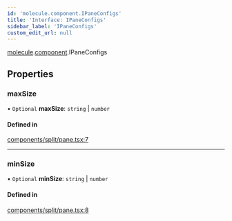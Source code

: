 ```yaml
---
id: 'molecule.component.IPaneConfigs'
title: 'Interface: IPaneConfigs'
sidebar_label: 'IPaneConfigs'
custom_edit_url: null
---
```


[molecule](../namespaces/molecule).[component](../namespaces/molecule.component).IPaneConfigs

## Properties

### maxSize

• `Optional` **maxSize**: `string` \| `number`

#### Defined in

[components/split/pane.tsx:7](https://github.com/DTStack/molecule/blob/ff1a27ef/src/components/split/pane.tsx#L7)

---

### minSize

• `Optional` **minSize**: `string` \| `number`

#### Defined in

[components/split/pane.tsx:8](https://github.com/DTStack/molecule/blob/ff1a27ef/src/components/split/pane.tsx#L8)
